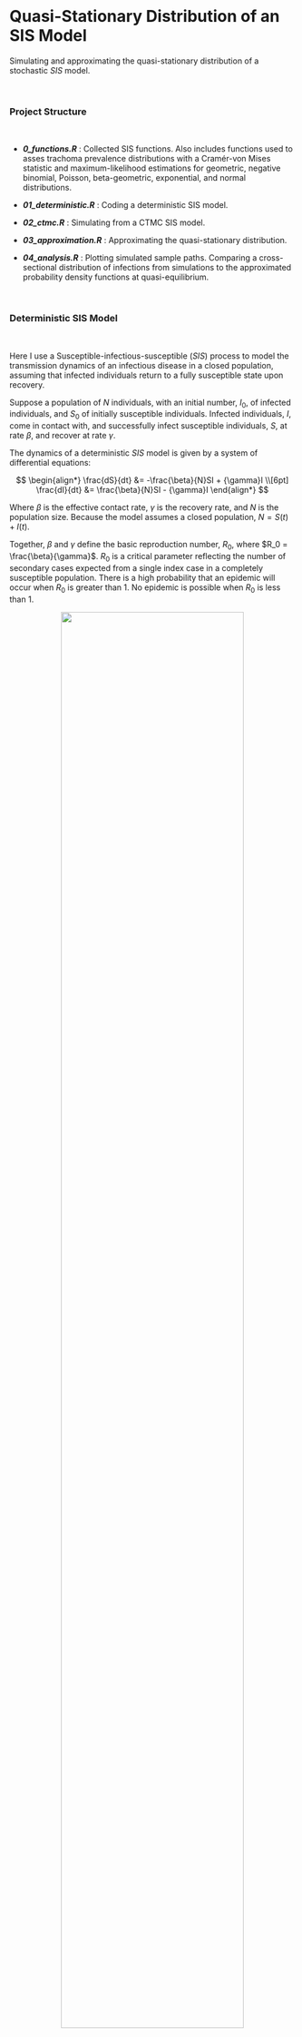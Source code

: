 <br>

# Quasi-Stationary Distribution of an SIS Model

Simulating and approximating the quasi-stationary distribution of a stochastic $SIS$ model.

<br>

### Project Structure

<br>

-   ***0_functions.R*** : Collected SIS functions. Also includes functions used to asses trachoma prevalence distributions with a Cramér-von Mises statistic and maximum-likelihood estimations for geometric, negative binomial, Poisson, beta-geometric, exponential, and normal distributions.

-   ***01_deterministic.R*** : Coding a deterministic SIS model.

-   ***02_ctmc.R*** : Simulating from a CTMC SIS model.

-   ***03_approximation.R*** : Approximating the quasi-stationary distribution.

-   ***04_analysis.R*** : Plotting simulated sample paths. Comparing a cross-sectional distribution of infections from simulations to the approximated probability density functions at quasi-equilibrium.

<br>

### Deterministic SIS Model

<br>

Here I use a Susceptible-infectious-susceptible ($SIS$) process to model the transmission dynamics of an infectious disease in a closed population, assuming that infected individuals return to a fully susceptible state upon recovery.

Suppose a population of $N$ individuals, with an initial number, $I_0$, of infected individuals, and $S_0$ of initially susceptible individuals. Infected individuals, $I$, come in contact with, and successfully infect susceptible individuals, $S$, at rate $\beta$, and recover at rate $\gamma$.

The dynamics of a deterministic $SIS$ model is given by a system of differential equations:

$$
\begin{align*}
\frac{dS}{dt} &= -\frac{\beta}{N}SI + {\gamma}I \\[6pt]
\frac{dI}{dt} &= \frac{\beta}{N}SI - {\gamma}I
\end{align*}
$$

Where $\beta$ is the effective contact rate, $\gamma$ is the recovery rate, and $N$ is the population size. Because the model assumes a closed population, $N = S(t) + I(t)$.

Together, $\beta$ and $\gamma$ define the basic reproduction number, $R_0$, where $R_0 = \frac{\beta}{\gamma}$. $R_0$ is a critical parameter reflecting the number of secondary cases expected from a single index case in a completely susceptible population. There is a high probability that an epidemic will occur when $R_0$ is greater than $1$. No epidemic is possible when $R_0$ is less than $1$.



<p align="center" width="500%">
    <img width="80%" src="outputs/det_plots.png">
</p>

*The change in infections over time for a deterministic $SIS$ model with $R_0$ greater than or less than unity.*

<br>
<br>

### Stochastic SIS Model

<br>

Now, suppose we introduce probabilities that a new infection or recovery will occur. A stochastic $SIS$ model can be represented as a continuous time markov chain (CTMC), in which the state of the system at any time, $t$, depends only on the state at time $t-1$.

Take the number of susceptible, $S(t)$, and infected individuals, $I(t)$, at time $t$, with $I$ in $\{0, 1, 2, ... N\}$. The infinitesimal transition probabilities for $I(t+1)$ in a CTMC can be defined as,

$$
p_{ji}({\Delta}t) = 
\begin{cases} {b(i){\Delta}t + o{\Delta}t}, & \mbox{j = i + 1} \\[4.5pt] 
{d(i){\Delta}t + o{\Delta}t}, & \mbox{j = i - 1} \\[4.5pt] 
{1 - [b(i) + d(i)]{\Delta}t + o{\Delta}t}, & \mbox{j = i} \\[4.5pt]
o{\Delta}t, & \mbox{otherwise} \end{cases}
$$

Where $b(i) = \frac{{\beta}i(N-i)}{N}{\Delta}t$ denotes a new infection, and $d(i) = {\gamma}(i){\Delta}t$ a recovery.


Here, zero is an absorbing state, meaning that all simulations will eventually converge to a zero-infection state regardless of $R_0$. However, the model can reach a stable distribution when conditioned on non-extinction.
<br>


<p align="center" width="500%">
    <img width="90%" src="outputs/stochastic_plots.png">
</p>

*Stochastic realizations for 100 simulations from an $SIS$ model, pictured for $R_0$ both greater than and less than the deterministic threshold.*



<br>

### Quasi-Stationary Probability Distribution

<br>

True equilibrium of a stochastic $SIS$ model is $0$ for all values of $R_0$, but the system can come to a separate, quasi-equilibrium if prevented from reaching the disease-free state. This quasi-stationary distribution approaches a geometric distribution when $R_0 <1$, and a normal distribution when $R_0 >1$. If a disease is disappearing ($R_0 <1$), the distribution of infectious cases should be approximately geometric.

I use two methods from Näsell 1996 to approximate the quasi-stationary distribution for different $R_0$. Both methods use an iterative scheme to approximate the Kolmogorov forward equations and solve for quasi-stationary distribution indirectly.

The first, $p^1$, and second, $p^2$, approximations are given by,

$$
\begin{align*}
p_i^1 &= p_1^1 \frac{ (N-1)! }{ i(N-i)! } \left( \frac{R_0}{N} \right)^{i-1}{ ,} \qquad{i = 2, 3,... N} \\[8pt]
p_i^2 &= p_1^2 \frac{ (N-1)! }{ (N-i)! } \left( \frac{R_0}{N} \right)^{i-1}{ ,} \qquad{i = 2, 3,... N}
\end{align*}
$$

where $p_1^1$,

$$
p_1^1 = \left[\sum^N_{k=1} \frac{ (N-1)! }{ k(N-k)! } \left( \frac{R_0}{N} \right)^{k-1} \right]^{-1}
$$

and $p_1^2$

$$
p_1^2 = \left[\sum^N_{k=1} \frac{ (N-1)! }{ (N-k)! } \left(\frac{R_0}{N} \right)^{k-1} \right]^{-1}
$$

<br> <br>


We can use these approximations to plot the probability density at quasi-equilibrium for different values of $R$.

<p align="center" width="100%">
    <img width="60%" src="outputs/r0.8_approx.png">
</p>

<p align="center" width="100%">
    <img width="60%" src="outputs/r2_approx.png">
</p>

*Approximations of the quasi-stationary probability distribution of an $SIS$ model for $R_0$ = 0.8 and 2. Best-fit exponential distribution shown in red, and best-fit normal distribution shown in blue.*

<br> 
<br>

## Trachoma Surveillance

<br>

The trachoma modeling team at Proctor has been using TF prevalence surveys to test this theory with data. We expect that, in areas where trachoma is disappearing, the distribution of cases should be approximately geometric (discrete data) or exponential (continuous data).

There are 3 survey types for trachoma surveillance: baseline, impact (TIS), and trachoma surveillance surveys (or TSS), which are administered two years after a TIS measurement below 5% TF. TSS provide a unique opportunity to explore these distributions because they detail trachoma prevalence in areas that have already met the criteria for control.

We found strong evidence that TF distributions are monotonically decreasing in a majority of the districts surveyed. This result is consistent with past findings on leprosy and onchocerciasis, as well as trachoma done at a smaller scale. We were able to fit a geometric distribution to a much larger database, including TSS from around 10,000 villages across about 300 districts in 6 countries. 

<br>

<p align="center" width="500%">
    <img width="90%" src="outputs/beta_for_district.png">
</p>

*Beta density averaged across districts for village-level data, stratified by country.*

<br>
<br>

<p align="center" width="500%">
    <img width="60%" src="outputs/district_level_prev.png">
</p>

*The distribution of TSS TF prevalence at the district level, and the best-fit exponential distribution.*


<br>

### Implications for Control
<br>

A disease is likely disappearing in areas where prevalence fits a geometric distribution. If prevalence is normally distributed, it is unlikely that the disease is disappearing, and suggests areas of super-critical transmission $(R>1)$.

Using distributions to assess progress towards elimination is encouraging for three reasons:

1.  **A geometric distribution is defined by a single parameter,** $p$. Here, $p$ represents the probability of screening positive for TF. $p$ is a sufficient statistic, meaning that it contains all the information in the data for the geometric model. If we have an estimate for $p$, we are able to predict the entire distribution of cases without having to screen every village.

2.  **Outliers don't necessarily indicate program failure or hotspots for transmission.** A geometric distribution is relatively heavy-tailed, which means higher prevalence villages are expected by random chance, even if a disease is in decline.

3. **A geometric distribution of cases may imply control.** An infectious disease may be considered controlled when sub-critical transmission has been achieved $(R<1)$. An observed geometric distribution provides evidence that $R$ is less than $1$, given that the theoretical distribution under sub-critical transmission is geometric.


<br>

<br> <br> <br>
